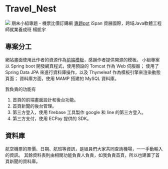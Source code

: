 # Travel_Nest
![]([https://drive.google.com/file/d/1_3azoVUb5KK24OWOfXu5aoY9gWZzqUhx/view?usp=sharing](https://firebasestorage.googleapis.com/v0/b/javel-85c60.appspot.com/o/Travel_Nest.png?alt=media&token=3dcf85bc-fa5d-4a35-8825-ca697c6842c1))
期末小組專題 - 機票比價訂購網
[專題ppt](https://docs.google.com/presentation/d/1wBvzUMSD7u4sN4ec42IK8gBruckoFzE6/edit?usp=drive_link&ouid=102176453339459578791&rtpof=true&sd=true)
iSpan 資展國際，跨域Java軟體工程師就業養成班 楊凱宇

## 專案分工
網站畫面使用此作者的資源作為[前端模板](https://github.com/technext/travelista/tree/master)，感謝作者提供開源的模板。
小組專案以 Spring boot 開發網頁程式，使用預設的 Tomcat 作為 Web 伺服器；
使用了 Spring Data JPA 來進行資料庫操作，以及 Thymeleaf 作為模板引擎來渲染動態頁面；
資料庫方面，使用 MAMP 搭建的 MySQL 資料庫。

我負責的功能有
1. 首頁的前端畫面設計和後台功能。
2. 首頁新聞的後台管理。
3. 第三方登入，使用 firebase 工具製作 google 和 line 的第三方登入。
4. 第三方支付，使用 ECPay 提供的 SDK。

## 資料庫
航空機票的票價、日期、航班等資訊，是組員們大家共同查詢機場，一一手動輸入的資訊。
其餘資料表則由相關功能負責人負責，如我負責首頁，所以也建置了首頁新聞的資料庫。

